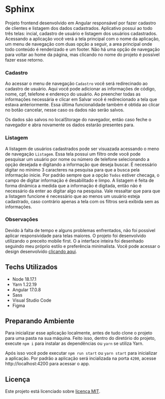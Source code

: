 # Sphinx

Projeto frontend desenvolvido em Angular responsável por fazer cadastro de clientes e listagem dos dados cadastrados. Aplicativo possui ao todo três telas: incial, cadastro de usuário e listagem dos usuários cadastrados. Acessando a aplicação você verá a tela principal com o nome da aplicação, um menu de navegação com duas opção a seguir, a area principal onde todo conteúdo é renderizado e um footer. Não há uma opção de navegação para voltar ao home da página, mas clicando no nome do projeto é possível fazer esse retorno.

### Cadastro

Ao acessar o menu de navegação `Cadastro` você será redirecinado ao cadastro de usuário. Aqui você pode adicionar as informações de código, nome, cpf, telefone e endereço do usuário. Ao preencher todas as informações necessária e clicar em Salvar você é redirecionado a tela que estava anteriormente. Essa última funcionalidade também é obtida ao clicar no botão cancelar, nesse caso os dados não serão salvos.

Os dados são salvos no localStorage do navegador, então caso feche o navegador e abra novamente os dados estarão presentes para.

### Listagem

A listagem de usuários cadastrados pode ser visuazada acessando o meno de navegação `Listagem`. Essa tela possui um filtro onde você pode pesquisar um usuário por nome ou número de telefone selecionando a opção desejada e digitando a informação que deseja buscar. É necessário digitar no mínimo 3 caracteres na pesquisa para que a busca pela informação inicie. Por padrão sempre que a opção `Todos` estiver checaga, o campo de digitar informação é desabilitado e limpo. A listagem é feita de forma dinâmica a medida que a informação é digitada, então não é necessário da enter ao digitar algo na pesquisa. Vale ressaltar que para que a listagem funcione é necessário que ao menos um usuário esteja cadastrado, caso contrário apenas a tela com os filtros será exibida sem as informações.

### Observações

Devido à falta de tempo e alguns problemas enfrentados, não foi possível aplicar responsividade para telas maiores. O projeto foi desenvolvido utilizando o preceito mobile first. O a interface inteira foi desenhado seguindo meu próprio estilo e preferência minimalista. Você pode acessar o design desenvolvido [clicando aqui](https://www.figma.com/file/rd7NE1dMnvZgwv6Vz8nj1I/Sphinx?type=design&node-id=4-74&mode=design&t=UwpDCE5yjgWRoCV6-0).

## Techs Utilizados

- Node 18.17.1
- Yarn 1.22.19
- Angular 17.0.8
- Sass
- Visual Studio Code
- Figma

## Preparando Ambiente

Para inicializar esse aplicação localmente, antes de tudo clone o projeto para uma pasta na sua máquina. Feito isso, dentro do diretório do projeto, execute `npm i` para instalar as dependências ou `yarn` se utiliza Yarn.

Após isso você pode executar `npm run start` ou `yarn start` para inicializar a aplicação. Por padrão a aplicação será incializada na porta `4200`, acesse http://localhost:4200 para acessar o app.

## Licença

Este projeto está licenciado sobre [licença MIT](./License).
